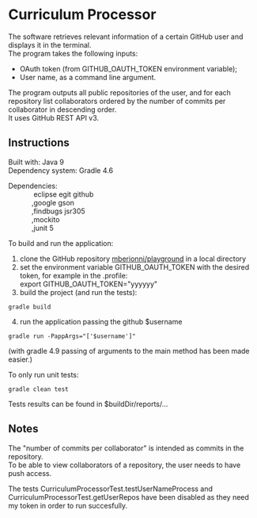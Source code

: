 # Curriculum Processor

The software retrieves relevant information of a certain GitHub user and displays it in the terminal.  
The program takes the following inputs:

- OAuth token (from GITHUB\_OAUTH\_TOKEN environment variable);
- User name, as a command line argument.

The program outputs all public repositories of the user, and for each repository list collaborators ordered by the number of commits per collaborator in descending order.   
It uses GitHub REST API v3.

## Instructions
Built with: Java 9  
Dependency system: Gradle 4.6

Dependencies:  
&nbsp;&nbsp;&nbsp;&nbsp;&nbsp;&nbsp;&nbsp;&nbsp;&nbsp;&nbsp;&nbsp;&nbsp; eclipse egit github  
&nbsp;&nbsp;&nbsp;&nbsp;&nbsp;&nbsp;&nbsp;&nbsp;&nbsp;&nbsp;&nbsp;&nbsp;,google gson   
&nbsp;&nbsp;&nbsp;&nbsp;&nbsp;&nbsp;&nbsp;&nbsp;&nbsp;&nbsp;&nbsp;&nbsp;,findbugs jsr305  
&nbsp;&nbsp;&nbsp;&nbsp;&nbsp;&nbsp;&nbsp;&nbsp;&nbsp;&nbsp;&nbsp;&nbsp;,mockito  
&nbsp;&nbsp;&nbsp;&nbsp;&nbsp;&nbsp;&nbsp;&nbsp;&nbsp;&nbsp;&nbsp;&nbsp;,junit 5  

To build and run the application:  
   1) clone the GitHub repository [mberionni/playground](https://github.com/mberionni/playground) in a local directory  
   2) set the environment variable GITHUB\_OAUTH\_TOKEN with the desired token, for example in the .profile:  
       export GITHUB_OAUTH_TOKEN="yyyyyy"
   3) build the project (and run the tests):  
    
	gradle build
	
   4) run the application passing the github $username

	gradle run -PappArgs="['$username']"
(with gradle 4.9 passing of arguments to the main method has been made easier.)

To only run unit tests:

	gradle clean test

Tests results can be found in $buildDir/reports/...

## Notes

The "number of commits per collaborator" is intended as commits in the repository.  
To be able to view collaborators of a repository, the user needs to have push access.

The tests CurriculumProcessorTest.testUserNameProcess and CurriculumProcessorTest.getUserRepos have been disabled as they need my token in order to run succesfully.